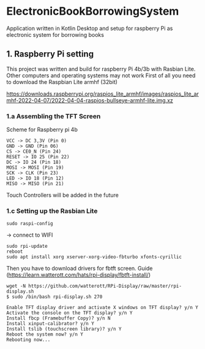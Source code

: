 # ElectronicBookBorrowingSystem
Application written in Kotlin Desktop and setup for raspberry Pi as electronic system for borrowing books


## 1. Raspberry Pi setting
This project was written and build for raspberry Pi 4b/3b with Rasbian Lite. Other computers and operating systems may not work
First of all you need to download the Raspbian Lite armhf (32bit)

https://downloads.raspberrypi.org/raspios_lite_armhf/images/raspios_lite_armhf-2022-04-07/2022-04-04-raspios-bullseye-armhf-lite.img.xz


### 1.a Assembling the TFT Screen 

Scheme for Raspberry pi 4b
```
VCC -> DC 3,3V (Pin 0)
GND -> GND (Pin 06)
CS -> CE0_N (Pin 24)
RESET -> IO 25 (Pin 22)
DC -> IO 24 (Pin 18)
MOSI -> MOSI (Pin 19)
SCK -> CLK (Pin 23)
LED -> IO 18 (Pin 12)
MISO -> MISO (Pin 21)

```
Touch Controllers will be added in the future


### 1.c Setting up the Rasbian Lite
```
sudo raspi-config
```
-> connect to WIFI

```
sudo rpi-update
reboot
sudo apt install xorg xserver-xorg-video-fbturbo xfonts-cyrillic
```

Then you have to download drivers for fbtft screen.
Guide (https://learn.watterott.com/hats/rpi-display/fbtft-install/)

```
wget -N https://github.com/watterott/RPi-Display/raw/master/rpi-display.sh
$ sudo /bin/bash rpi-display.sh 270

Enable TFT display driver and activate X windows on TFT display? y/n Y
Activate the console on the TFT display? y/n Y
Install fbcp (Framebuffer Copy)? y/n N
Install xinput-calibrator? y/n Y
Install tslib (touchscreen library)? y/n Y
Reboot the system now? y/n Y
Rebooting now...
```
